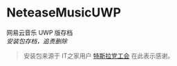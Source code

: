 # NeteaseMusicUWP
网易云音乐 UWP 版存档  
*安装包存档，追责删除*
> 安装包来源于 IT之家用户 [特斯拉党工会](http://quan.ithome.com/user/3ac094dcd7c26509) 在此表示感谢。
